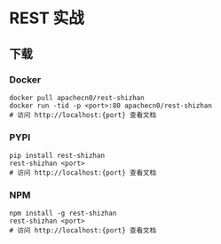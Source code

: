 # REST 实战

## 下载

### Docker

```
docker pull apachecn0/rest-shizhan
docker run -tid -p <port>:80 apachecn0/rest-shizhan
# 访问 http://localhost:{port} 查看文档
```

### PYPI

```
pip install rest-shizhan
rest-shizhan <port>
# 访问 http://localhost:{port} 查看文档
```

### NPM

```
npm install -g rest-shizhan
rest-shizhan <port>
# 访问 http://localhost:{port} 查看文档
```